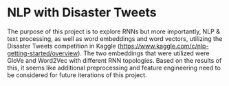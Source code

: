 # NLP with Disaster Tweets
The purpose of this project is to explore RNNs but more importantly, NLP & text processing, as well as word embeddings and word vectors, utilizing the Disaster Tweets competition in Kaggle (https://www.kaggle.com/c/nlp-getting-started/overview). The two embeddings that were utilized were GloVe and Word2Vec with different RNN topologies. Based on the results of this, it seems like additional preprocessing and feature engineering need to be considered for future iterations of this project.
